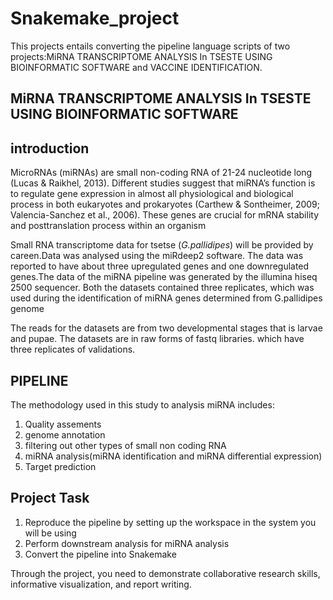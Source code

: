 # Snakemake_project
This projects entails converting the pipeline language scripts of two projects:MiRNA TRANSCRIPTOME ANALYSIS In TSESTE  USING BIOINFORMATIC SOFTWARE and VACCINE IDENTIFICATION. 

## MiRNA TRANSCRIPTOME ANALYSIS In TSESTE  USING BIOINFORMATIC SOFTWARE

## introduction
MicroRNAs  (miRNAs) are small non-coding RNA of 21-24 nucleotide long (Lucas & Raikhel, 2013)⁠. Different studies suggest that miRNA’s function is to regulate  gene expression in almost all physiological and biological process in both eukaryotes and prokaryotes (Carthew & Sontheimer, 2009; Valencia-Sanchez et al., 2006). These genes are crucial for mRNA stability and posttranslation process within an organism 

Small RNA transcriptome data for tsetse (*G.pallidipes*) will be provided by careen.Data was analysed using the miRdeep2 software. The data was reported to have about three upregulated genes and one downregulated genes.The data of the miRNA pipeline was generated by the illumina hiseq 2500 sequencer. Both the datasets contained three replicates, which was used during the identification of miRNA genes determined from G.pallidipes genome

The reads for the  datasets are from two developmental stages that is larvae and pupae. The datasets are in raw forms of fastq libraries. which have three replicates of validations. 

## PIPELINE
The methodology used in this study to analysis miRNA includes:
1. Quality assements
2. genome annotation 
3. filtering out other types of small non coding RNA 
4. miRNA analysis(miRNA identification and miRNA differential expression)
5. Target prediction

## Project Task
1. Reproduce the pipeline by setting up the workspace in the system you will be using
2. Perform downstream analysis for miRNA analysis
3. Convert the pipeline into Snakemake

Through the project, you need to demonstrate collaborative research skills, informative visualization, and report writing.



